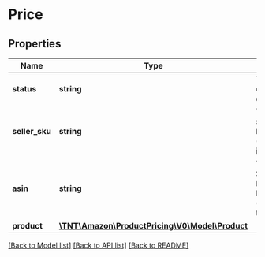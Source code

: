 # Price

## Properties
Name | Type | Description | Notes
------------ | ------------- | ------------- | -------------
**status** | **string** | The status of the operation. | 
**seller_sku** | **string** | The seller stock keeping unit (SKU) of the item. | [optional] 
**asin** | **string** | The Amazon Standard Identification Number (ASIN) of the item. | [optional] 
**product** | [**\TNT\Amazon\ProductPricing\V0\Model\Product**](Product.md) |  | [optional] 

[[Back to Model list]](../README.md#documentation-for-models) [[Back to API list]](../README.md#documentation-for-api-endpoints) [[Back to README]](../README.md)


